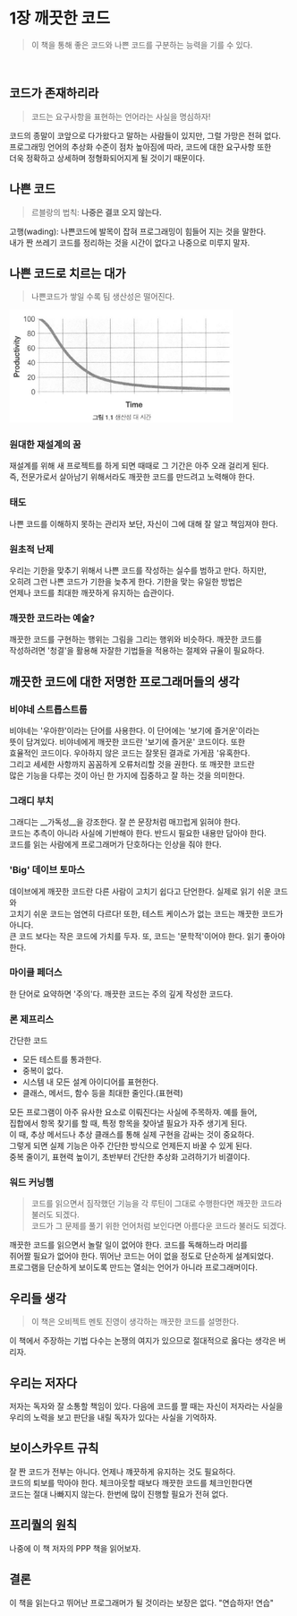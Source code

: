 # 1장 깨끗한 코드
> 이 책을 통해 좋은 코드와 나쁜 코드를 구분하는 능력을 기를 수 있다.
<br>

## 코드가 존재하리라
> 코드는 요구사항을 표현하는 언어라는 사실을 명심하자!

코드의 종말이 코앞으로 다가왔다고 말하는 사람들이 있지만, 그럴 가망은 전혀 없다.<br>
프로그래밍 언어의 추상화 수준이 점차 높아짐에 따라, 코드에 대한 요구사항 또한 <br>
더욱 정확하고 상세하며 정형화되어지게 될 것이기 때문이다.
<br>

## 나쁜 코드
> 르블랑의 법칙: __나중은 결코 오지 않는다.__

고행(wading): 나쁜코드에 발목이 잡혀 프로그래밍이 힘들어 지는 것을 말한다.<br>
내가 짠 쓰레기 코드를 정리하는 것을 시간이 없다고 나중으로 미루지 말자.
<br>

## 나쁜 코드로 치르는 대가
> 나쁜코드가 쌓일 수록 팀 생산성은 떨어진다.

<img src="이미지/그림_1_1.png" width="400px"></img><br>

### 원대한 재설계의 꿈

재설계를 위해 새 프로젝트를 하게 되면 때때로 그 기간은 아주 오래 걸리게 된다.<br>
즉, 전문가로서 살아남기 위해서라도 깨끗한 코드를 만드려고 노력해야 한다.
<br>

### 태도

나쁜 코드를 이해하지 못하는 관리자 보단, 자신이 그에 대해 잘 알고 책임져야 한다.<br>


### 원초적 난제

우리는 기한을 맞추기 위해서 나쁜 코드를 작성하는 실수를 범하고 만다. 하지만,<br>
오히려 그런 나쁜 코드가 기한을 늦추게 한다. 기한을 맞는 유일한 방법은<br>
언제나 코드를 최대한 깨끗하게 유지하는 습관이다.
<br>

### 깨끗한 코드라는 예술?

깨끗한 코드를 구현하는 행위는 그림을 그리는 행위와 비슷하다. 깨끗한 코드를<br>
작성하려면 '청결'을 활용해 자잘한 기법들을 적용하는 절제와 규율이 필요하다.<br>

## 깨끗한 코드에 대한 저명한 프로그래머들의 생각

### 비야네 스트롭스트룹

비야네는 '우아한'이라는 단어를 사용한다. 이 단어에는 '보기에 즐거운'이라는<br>
뜻이 담겨있다. 비야네에게 깨끗한 코드란 '보기에 즐거운' 코드이다. 또한<br>
효율적인 코드이다. 우아하지 않은 코드는 잘못된 결과로 가게끔 '유혹한다.<br>
그리고 세세한 사항까지 꼼꼼하게 오류처리할 것을 권한다. 또 깨끗한 코드란<br>
많은 기능을 다루는 것이 아닌 한 가지에 집중하고 잘 하는 것을 의미한다.
<br>

### 그래디 부치

그래디는 __가독성__을 강조한다. 잘 쓴 문장처럼 매끄럽게 읽혀야 한다.<br>
코드는 추측이 아니라 사실에 기반해야 한다. 반드시 필요한 내용만 담아야 한다.<br>
코드를 읽는 사람에게 프로그래머가 단호하다는 인상을 줘야 한다.
<br>

### 'Big' 데이브 토마스

데이브에게 깨끗한 코드란 다른 사람이 고치기 쉽다고 단언한다. 실제로 읽기 쉬운 코드와<br>
고치기 쉬운 코드는 엄연히 다르다! 또한, 테스트 케이스가 없는 코드는 깨끗한 코드가 아니다.<br>
큰 코드 보다는 작은 코드에 가치를 두자. 또, 코드는 '문학적'이어야 한다. 읽기 좋아야 한다.<br>

### 마이클 페더스

한 단어로 요약하면 '주의'다. 깨끗한 코드는 주의 깊게 작성한 코드다.<br>

### 론 제프리스

간단한 코드<br>
- 모든 테스트를 통과한다.
- 중복이 없다.
- 시스템 내 모든 설계 아이디어를 표현한다.
- 클래스, 메서드, 함수 등을 최대한 줄인다.(표현력)

모든 프로그램이 아주 유사한 요소로 이뤄진다는 사실에 주목하자. 예를 들어,<br>
집합에서 항목 찾기를 할 때, 특정 항목을 찾아낼 필요가 자주 생기게 된다.<br>
이 때, 추상 메서드나 추상 클래스를 통해 실제 구현을 감싸는 것이 중요하다.<br>
그렇게 되면 실제 기능은 아주 간단한 방식으로 언제든지 바꿀 수 있게 된다.<br>
중복 줄이기, 표현력 높이기, 초반부터 간단한 추상화 고려하기가 비결이다.<br>

### 워드 커닝햄
> 코드를 읽으면서 짐작했던 기능을 각 루틴이 그대로 수행한다면 깨끗한 코드라 불러도 되겠다.<br>
> 코드가 그 문제를 풀기 위한 언어처럼 보인다면 아름다운 코드라 불러도 되겠다. <br>

깨끗한 코드를 읽으면서 놀랄 일이 없어야 한다. 코드를 독해하느라 머리를<br>
쥐어짤 필요가 없어야 한다. 뛰어난 코드는 어이 없을 정도로 단순하게 설계되었다.<br>
프로그램을 단순하게 보이도록 만드는 열쇠는 언어가 아니라 프로그래머이다.<br>

## 우리들 생각
> 이 책은 오비젝트 멘토 진영이 생각하는 깨끗한 코드를 설명한다.

이 책에서 주장하는 기법 다수는 논쟁의 여지가 있으므로 절대적으로 옳다는 생각은 버리자.<br>

## 우리는 저자다

저자는 독자와 잘 소통할 책임이 있다. 다음에 코드를 짤 때는 자신이 저자라는 사실을<br>
우리의 노력을 보고 판단을 내릴 독자가 있다는 사실을 기억하자.<br>

## 보이스카우트 규칙

잘 짠 코드가 전부는 아니다. 언제나 꺠끗하게 유지하는 것도 필요하다.<br>
코드의 퇴보를 막아야 한다. 체크아웃할 때보다 깨끗한 코드를 체크인한다면<br>
코드는 절대 나빠지지 않는다. 한번에 많이 진행할 필요가 전혀 없다.<br>

## 프리퀄의 원칙

나중에 이 책 저자의 PPP 책을 읽어보자.<br>

## 결론

이 책을 읽는다고 뛰어난 프로그래머가 될 것이라는 보장은 없다. "연습하자! 연습"<br>